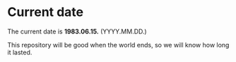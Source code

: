 # Current date

The current date is **1983.06.15.** (YYYY.MM.DD.)

This repository will be good when the world ends, so we will know how long it lasted.